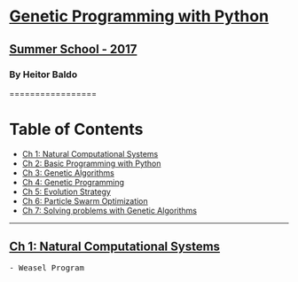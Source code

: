 # [Genetic Programming with Python]()

## [Summer School - 2017]()

### By Heitor Baldo

=================


Table of Contents
=================

  * [Ch 1: Natural Computational Systems](#ch-1-natural-comp)
  * [Ch 2: Basic Programming with Python](#ch-1-genetic-alg)
  * [Ch 3: Genetic Algorithms](#ch-1-genetic-alg)
  * [Ch 4: Genetic Programming](#ch-1-genetic-alg)
  * [Ch 5: Evolution Strategy](#ch-1-genetic-alg)
  * [Ch 6: Particle Swarm Optimization](#ch-1-genetic-alg)
  * [Ch 7: Solving problems with Genetic Algorithms](#ch-1-genetic-alg)
  
  ---

## [Ch 1: Natural Computational Systems](01_Natural#ch-1-natural-comp)
<kbd>
  - Weasel Program
</kbd>
 
